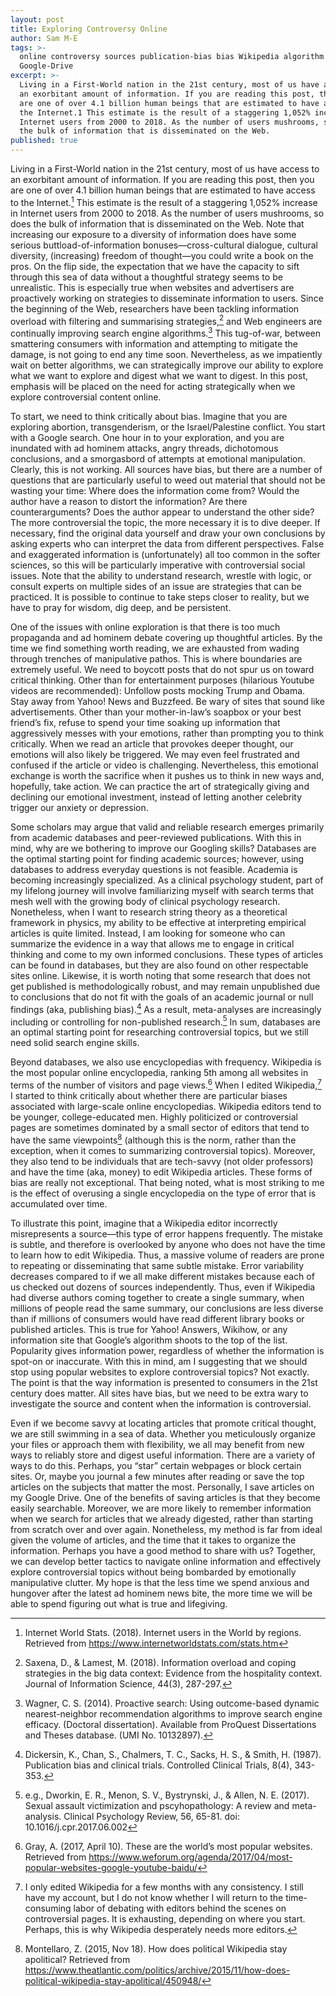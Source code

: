 ```yaml
---
layout: post
title: Exploring Controversy Online
author: Sam M-E
tags: >-
  online controversy sources publication-bias bias Wikipedia algorithm
  Google-Drive
excerpt: >-
  Living in a First-World nation in the 21st century, most of us have access to
  an exorbitant amount of information. If you are reading this post, then you
  are one of over 4.1 billion human beings that are estimated to have access to
  the Internet.1 This estimate is the result of a staggering 1,052% increase in
  Internet users from 2000 to 2018. As the number of users mushrooms, so does
  the bulk of information that is disseminated on the Web.
published: true
---
```


Living in a First-World nation in the 21st century, most of us have access to an exorbitant amount of information. If you are reading this post, then you are one of over 4.1 billion human beings that are estimated to have access to the Internet.[^1] This estimate is the result of a staggering 1,052% increase in Internet users from 2000 to 2018. As the number of users mushrooms, so does the bulk of information that is disseminated on the Web. Note that increasing our exposure to a diversity of information does have some serious buttload-of-information bonuses—cross-cultural dialogue, cultural diversity, (increasing) freedom of thought—you could write a book on the pros. On the flip side, the expectation that we have the capacity to sift through this sea of data without a thoughtful strategy seems to be unrealistic. This is especially true when websites and advertisers are proactively working on strategies to disseminate information to users. Since the beginning of the Web, researchers have been tackling information overload with filtering and summarising strategies,[^2] and Web engineers are continually improving search engine algorithms.[^3] This tug-of-war, between smattering consumers with information and attempting to mitigate the damage, is not going to end any time soon. Nevertheless, as we impatiently wait on better algorithms, we can strategically improve our ability to explore what we want to explore and digest what we want to digest. In this post, emphasis will be placed on the need for acting strategically when we explore controversial content online.

To start, we need to think critically about bias. Imagine that you are exploring abortion, transgenderism, or the Israel/Palestine conflict. You start with a Google search. One hour in to your exploration, and you are inundated with ad hominem attacks, angry threads, dichotomous conclusions, and a smorgasbord of attempts at emotional manipulation. Clearly, this is not working. All sources have bias, but there are a number of questions that are particularly useful to weed out material that should not be wasting your time: Where does the information come from? Would the author have a reason to distort the information? Are there counterarguments? Does the author appear to understand the other side? The more controversial the topic, the more necessary it is to dive deeper. If necessary, find the original data yourself and draw your own conclusions by asking experts who can interpret the data from different perspectives. False and exaggerated information is (unfortunately) all too common in the softer sciences, so this will be particularly imperative with controversial social issues. Note that the ability to understand research, wrestle with logic, or consult experts on multiple sides of an issue are strategies that can be practiced. It is possible to continue to take steps closer to reality, but we have to pray for wisdom, dig deep, and be persistent.

One of the issues with online exploration is that there is too much propaganda and ad hominem debate covering up thoughtful articles. By the time we find something worth reading, we are exhausted from wading through trenches of manipulative pathos. This is where boundaries are extremely useful. We need to boycott posts that do not spur us on toward critical thinking. Other than for entertainment purposes (hilarious Youtube videos are recommended): Unfollow posts mocking Trump and Obama. Stay away from Yahoo! News and Buzzfeed. Be wary of sites that sound like advertisements. Other than your mother-in-law’s soapbox or your best friend’s fix, refuse to spend your time soaking up information that aggressively messes with your emotions, rather than prompting you to think critically. When we read an article that provokes deeper thought, our emotions will also likely be triggered. We may even feel frustrated and confused if the article or video is challenging. Nevertheless, this emotional exchange is worth the sacrifice when it pushes us to think in new ways and, hopefully, take action. We can practice the art of strategically giving and declining our emotional investment, instead of letting another celebrity trigger our anxiety or depression. 

Some scholars may argue that valid and reliable research emerges primarily from academic databases and peer-reviewed publications. With this in mind, why are we bothering to improve our Googling skills? Databases are the optimal starting point for finding academic sources; however, using databases to address everyday questions is not feasible. Academia is becoming increasingly specialized. As a clinical psychology student, part of my lifelong journey will involve familiarizing myself with search terms that mesh well with the growing body of clinical psychology research. Nonetheless, when I want to research string theory as a theoretical framework in physics, my ability to be effective at interpreting empirical articles is quite limited. Instead, I am looking for someone who can summarize the evidence in a way that allows me to engage in critical thinking and come to my own informed conclusions. These types of articles can be found in databases, but they are also found on other respectable sites online. Likewise, it is worth noting that some research that does not get published is methodologically robust, and may remain unpublished due to conclusions that do not fit with the goals of an academic journal or null findings (aka, publishing bias).[^4] As a result, meta-analyses are increasingly including or controlling for non-published research.[^5] In sum, databases are an optimal starting point for researching controversial topics, but we still need solid search engine skills.

Beyond databases, we also use encyclopedias with frequency. Wikipedia is the most popular online encyclopedia, ranking 5th among all websites in terms of the number of visitors and page views.[^6] When I edited Wikipedia,[^7] I started to think critically about whether there are particular biases associated with large-scale online encyclopedias. Wikipedia editors tend to be younger, college-educated men. Highly politicized or controversial pages are sometimes dominated by a small sector of editors that tend to have the same viewpoints[^8] (although this is the norm, rather than the exception, when it comes to summarizing controversial topics). Moreover, they also tend to be individuals that are tech-savvy (not older professors) and have the time (aka, money) to edit Wikipedia articles. These forms of bias are really not exceptional. That being noted, what is most striking to me is the effect of overusing a single encyclopedia on the type of error that is accumulated over time. 

To illustrate this point, imagine that a Wikipedia editor incorrectly misrepresents a source—this type of error happens frequently. The mistake is subtle, and therefore is overlooked by anyone who does not have the time to learn how to edit Wikipedia. Thus, a massive volume of readers are prone to repeating or disseminating that same subtle mistake. Error variability decreases compared to if we all make different mistakes because each of us checked out dozens of sources independently. Thus, even if Wikipedia had diverse authors coming together to create a single summary, when millions of people read the same summary, our conclusions are less diverse than if millions of consumers would have read different library books or published articles. This is true for Yahoo! Answers, Wikihow, or any information site that Google’s algorithm shoots to the top of the list. Popularity gives information power, regardless of whether the information is spot-on or inaccurate. With this in mind, am I suggesting that we should stop using popular websites to explore controversial topics? Not exactly. The point is that the way information is presented to consumers in the 21st century does matter. All sites have bias, but we need to be extra wary to investigate the source and content when the information is controversial.  

Even if we become savvy at locating articles that promote critical thought, we are still swimming in a sea of data. Whether you meticulously organize your files or approach them with flexibility, we all may benefit from new ways to reliably store and digest useful information. There are a variety of ways to do this. Perhaps, you “star” certain webpages or block certain sites. Or, maybe you journal a few minutes after reading or save the top articles on the subjects that matter the most. Personally, I save articles on my Google Drive. One of the benefits of saving articles is that they become easily searchable. Moreover, we are more likely to remember information when we search for articles that we already digested, rather than starting from scratch over and over again. Nonetheless, my method is far from ideal given the volume of articles, and the time that it takes to organize the information. Perhaps you have a good method to share with us? Together, we can develop better tactics to navigate online information and effectively explore controversial topics without being bombarded by emotionally manipulative clutter. My hope is that the less time we spend anxious and hungover after the latest ad hominem news bite, the more time we will be able to spend figuring out what is true and lifegiving.     

[^1]:
	Internet World Stats. (2018). Internet users in the World by regions. Retrieved from https://www.internetworldstats.com/stats.htm 

[^2]:
	Saxena, D., & Lamest, M. (2018). Information overload and coping strategies in the big data context: Evidence from the hospitality context. Journal of Information Science, 44(3), 287-297. 

[^3]:
	Wagner, C. S. (2014). Proactive search: Using outcome-based dynamic nearest-neighbor recommendation algorithms to improve search engine efficacy. (Doctoral dissertation). Available from ProQuest Dissertations and Theses database. (UMI No. 10132897). 

[^4]:
	Dickersin, K., Chan, S., Chalmers, T. C., Sacks, H. S., & Smith, H. (1987). Publication bias and clinical trials. Controlled Clinical Trials, 8(4), 343-353. 

[^5]:
	e.g., Dworkin, E. R., Menon, S. V., Bystrynski, J., & Allen, N. E. (2017). Sexual assault victimization and pscyhopathology: A review and meta-analysis. Clinical Psychology Review, 56, 65-81. doi: 10.1016/j.cpr.2017.06.002

[^6]:
	Gray, A. (2017, April 10). These are the world’s most popular websites. Retrieved from https://www.weforum.org/agenda/2017/04/most-popular-websites-google-youtube-baidu/ 

[^7]:
	I only edited Wikipedia for a few months with any consistency. I still have my account, but I do not know whether I will return to the time-consuming labor of debating with editors behind the scenes on controversial pages. It is exhausting, depending on where you start. Perhaps, this is why Wikipedia desperately needs more editors. 

[^8]:
	Montellaro, Z. (2015, Nov 18). How does political Wikipedia stay apolitical? Retrieved from https://www.theatlantic.com/politics/archive/2015/11/how-does-political-wikipedia-stay-apolitical/450948/
